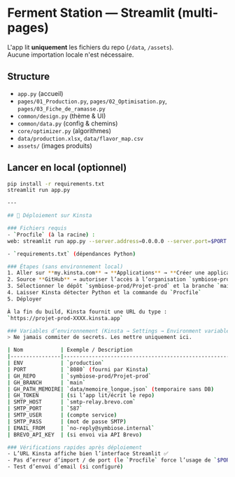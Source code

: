 # Ferment Station — Streamlit (multi-pages)

L'app lit **uniquement** les fichiers du repo (`/data`, `/assets`).  
Aucune importation locale n'est nécessaire.

## Structure
- `app.py` (accueil)
- `pages/01_Production.py`, `pages/02_Optimisation.py`, `pages/03_Fiche_de_ramasse.py`
- `common/design.py` (thème & UI)
- `common/data.py` (config & chemins)
- `core/optimizer.py` (algorithmes)
- `data/production.xlsx`, `data/flavor_map.csv`
- `assets/` (images produits)

## Lancer en local (optionnel)
```bash
pip install -r requirements.txt
streamlit run app.py

---

## 🚀 Déploiement sur Kinsta

### Fichiers requis
- `Procfile` (à la racine) :
web: streamlit run app.py --server.address=0.0.0.0 --server.port=$PORT

- `requirements.txt` (dépendances Python)

### Étapes (sans environnement local)
1. Aller sur **my.kinsta.com** → **Applications** → **Créer une application**  
2. Source **GitHub** → autoriser l’accès à l’organisation `symbiose-prod`  
3. Sélectionner le dépôt `symbiose-prod/Projet-prod` et la branche `main`  
4. Laisser Kinsta détecter Python et la commande du `Procfile`  
5. Déployer

À la fin du build, Kinsta fournit une URL du type :  
`https://projet-prod-XXXX.kinsta.app`

### Variables d’environnement (Kinsta → Settings → Environment variables)
> Ne jamais commiter de secrets. Les mettre uniquement ici.

| Nom            | Exemple / Description                                  |
|----------------|---------------------------------------------------------|
| ENV            | `production`                                           |
| PORT           | `8080` (fourni par Kinsta)                             |
| GH_REPO        | `symbiose-prod/Projet-prod`                            |
| GH_BRANCH      | `main`                                                 |
| GH_PATH_MEMOIRE| `data/memoire_longue.json` (temporaire sans DB)        |
| GH_TOKEN       | (si l’app lit/écrit le repo)                           |
| SMTP_HOST      | `smtp-relay.brevo.com`                                 |
| SMTP_PORT      | `587`                                                  |
| SMTP_USER      | (compte service)                                       |
| SMTP_PASS      | (mot de passe SMTP)                                    |
| EMAIL_FROM     | `no-reply@symbiose.internal`                           |
| BREVO_API_KEY  | (si envoi via API Brevo)                               |

### Vérifications rapides après déploiement
- L’URL Kinsta affiche bien l’interface Streamlit ✅  
- Pas d’erreur d’import / de port (le `Procfile` force l’usage de `$PORT`)  
- Test d’envoi d’email (si configuré)  
